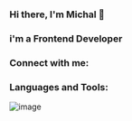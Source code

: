 ### Hi there, I'm Michal 👋

### i'm a Frontend Developer

### Connect with me:

### Languages and Tools:
![image]({https://img.shields.io/badge/React-20232A?style=for-the-badge&logo=react&logoColor=61DAFB})
